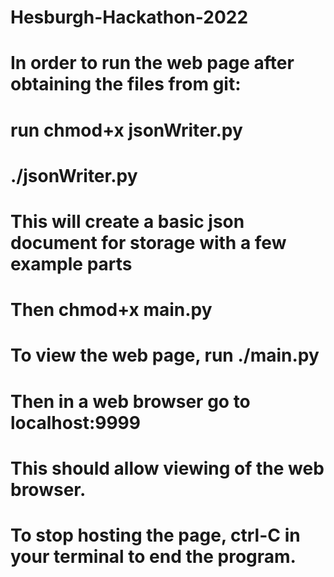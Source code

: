 # Hesburgh-Hackathon-2022
# In order to run the web page after obtaining the files from git:
# run chmod+x jsonWriter.py
# ./jsonWriter.py
# This will create a basic json document for storage with a few example parts
# Then chmod+x main.py
# To view the web page, run ./main.py
# Then in a web browser go to localhost:9999
# This should allow viewing of the web browser.
# To stop hosting the page, ctrl-C in your terminal to end the program. 
